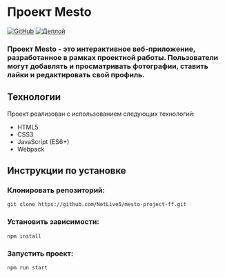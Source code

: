 # Проект Mesto

[![GitHub](https://img.shields.io/badge/GitHub-NetLive5%2Fmesto--project--ff-blue)](https://github.com/NetLive5/mesto-project-ff)
[![Деплой](https://img.shields.io/badge/Деплой-NetLive5.github.io%2Fmesto--project--ff-green)](https://netlive5.github.io/mesto-project-ff/)
### Проект Mesto - это интерактивное веб-приложение, разработанное в рамках проектной работы. Пользователи могут добавлять и просматривать фотографии, ставить лайки и редактировать свой профиль.

## Технологии
Проект реализован с использованием следующих технологий:

- HTML5
- CSS3
- JavaScript (ES6+)
- Webpack

## Инструкции по установке
### Клонировать репозиторий:
```
git clone https://github.com/NetLive5/mesto-project-ff.git
```
### Установить зависимости:
```
npm install
```
### Запустить проект:
```
npm run start
```
